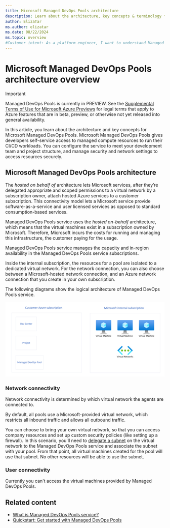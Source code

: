 ```yaml
---
title: Microsoft Managed DevOps Pools architecture
description: Learn about the architecture, key concepts & terminology for Microsoft Managed DevOps Pools.
author: ElizaTar
ms.author: elizatar
ms.date: 08/22/2024
ms.topic: overview
#Customer intent: As a platform engineer, I want to understand Managed DevOps Pools concepts and terminology so that I can set up a Managed DevOps Pool.
---
```


# Microsoft Managed DevOps Pools architecture overview

> [!IMPORTANT]
> Managed DevOps Pools is currently in PREVIEW.
> See the [Supplemental Terms of Use for Microsoft Azure Previews](https://azure.microsoft.com/support/legal/preview-supplemental-terms/) for legal terms that apply to Azure features that are in beta, preview, or otherwise not yet released into general availability.

In this article, you learn about the architecture and key concepts for Microsoft Managed DevOps Pools. Microsoft Managed DevOps Pools gives developers self-service access to managed compute resources to run their CI/CD workloads. You can configure the service to meet your development team and project structure, and manage security and network settings to access resources securely. 

## Microsoft Managed DevOps Pools architecture

The *hosted on behalf of* architecture lets Microsoft services, after they’re delegated appropriate and scoped permissions to a virtual network by a subscription owner, attach hosted Azure services to a customer subscription. This connectivity model lets a Microsoft service provide software-as-a-service and user licensed services as opposed to standard consumption-based services.

Managed DevOps Pools service uses the *hosted on-behalf* architecture, which means that the virtual machines exist in a subscription owned by Microsoft. Therefore, Microsoft incurs the costs for running and managing this infrastructure, the customer paying for the usage.

Managed DevOps Pools service manages the capacity and in-region availability in the Managed DevOps Pools service subscriptions.

Inside the internal subscription, the resources for a pool are isolated to a dedicated virtual network.
For the network connection, you can also choose between a Microsoft-hosted network connection, and an Azure network connection that you create in your own subscription.

The following diagrams show the logical architecture of Managed DevOps Pools service.

![Diagram that gives an overview of the Managed DevOps Pools service architecture.](media/architecture/architecture.png)

### Network connectivity

Network connectivity is determined by which virtual network the agents are connected to.

By default, all pools use a Microsoft-provided virtual network, which restricts all inbound traffic and allows all outbound traffic.

You can choose to bring your own virtual network, so that you can access company resources and set up custom security policies (like setting up a firewall). In this scenario, you'll need to [delegate a subnet](/azure/virtual-network/subnet-delegation-overview) on the virtual network to the Managed DevOps Pools service and associate the subnet with your pool. From that point, all virtual machines created for the pool will use that subnet. No other resources will be able to use the subnet.

### User connectivity

Currently you can't access the virtual machines provided by Managed DevOps Pools.

## Related content

- [What is Managed DevOps Pools service?](overview.md)
- [Quickstart: Get started with Managed DevOps Pools](quickstart-azure-portal.md)

